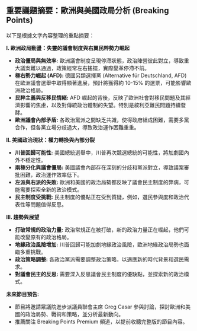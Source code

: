 ## 重要議題摘要：歐洲與美國政局分析 (Breaking Points)

以下是根據文字內容整理的重點摘要：

**I. 歐洲政局動盪：失靈的議會制度與右翼民粹勢力崛起**

*   **政治僵局與無效率:** 歐洲議會制度呈現停滯狀態，政治陣營彼此對立，導致重大議案難以通過，政策經常左右搖擺，實際變革停滯不前。
*   **極右勢力崛起 (AFD):**  德國另類選擇黨 (Alternative für Deutschland, AFD) 在歐洲議會選舉中取得顯著進展，預計將獲得約 10-15% 的選票，可能影響歐洲政治格局。
*   **民粹主義與反移民情緒:** AFD 崛起的背後，反映了歐洲社會對移民問題及其經濟影響的焦慮，以及對傳統政治體制的失望。特別是敘利亞難民問題持續發酵。
*   **歐洲議會內部矛盾:** 各政治黨派之間缺乏共識，使得政府組成困難，需要多黨合作，但各黨立場分歧過大，導致政治運作困難重重。

**II. 美國政治現狀：權力轉換與內部分裂**

*   **川普回歸可能性:** 美國總統選舉中，川普再次競選總統的可能性，將加劇國內外不穩定性。
*   **兩極分化與議會僵局:**  美國議會內部存在深刻的分歧和黨派對立，導致議案審批困難，政治運作效率低下。
*   **左派與右派的失敗:** 歐洲和美國的政治局勢都反映了議會民主制度的弊病，可能需要探索全新的政治模式。
*   **民主制度受挑戰:** 民主制度的優點正在受到質疑，例如，選民參與度和政治代表性等問題值得反思。

**III. 趨勢與展望**

*   **打破常規的政治力量:** 政治常規正在被打破，新的政治力量正在崛起，他們可能改變原有的政治格局。
*   **地緣政治風險增加:** 川普回歸可能加劇地緣政治風險，歐洲地緣政治局勢也面臨多重挑戰。
*   **政治策略調整:** 各政治黨派需要調整政治策略，以適應新的時代背景和選民需求。
*   **對議會民主的反思:**  需要深入反思議會民主制度的優缺點，並探索新的政治模式。

**未來節目預告:**

*   節目將邀請眾議院進步派議員聯會主席 Greg Casar 參與討論，探討歐洲和美國的政治局勢、戰術和策略，並分析最新動向。
*   推薦關注 Breaking Points Premium 頻道，以提前收聽完整版的節目內容。